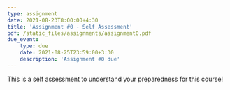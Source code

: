 ```yaml
---
type: assignment
date: 2021-08-23T8:00:00+4:30
title: 'Assignment #0 - Self Assessment'
pdf: /static_files/assignments/assignment0.pdf
due_event: 
    type: due
    date: 2021-08-25T23:59:00+3:30
    description: 'Assignment #0 due'
---
```

This is a self assessment to understand your preparedness for this course!
